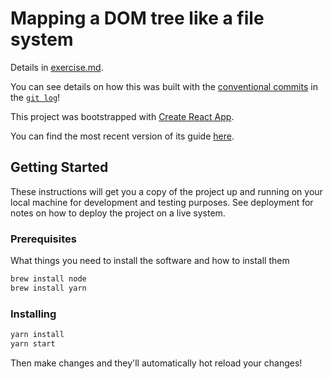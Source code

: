 
# Mapping a DOM tree like a file system

Details in [exercise.md](exercise.md).

You can see details on how this was built with the [conventional commits](https://conventionalcommits.org/) in the [`git log`](https://github.com/dijonkitchen/dom-tree-as-file-system/commits/master)!

This project was bootstrapped with [Create React App](https://github.com/facebookincubator/create-react-app).

You can find the most recent version of its guide [here](https://github.com/facebookincubator/create-react-app/blob/master/packages/react-scripts/template/README.md).

## Getting Started

These instructions will get you a copy of the project up and running on your local machine for development and testing purposes. See deployment for notes on how to deploy the project on a live system.

### Prerequisites

What things you need to install the software and how to install them

```sh
brew install node
brew install yarn
```

### Installing

```sh
yarn install
yarn start
```

Then make changes and they'll automatically hot reload your changes!

